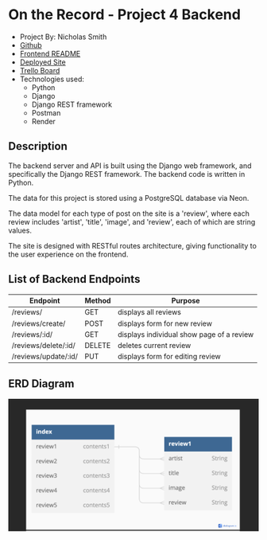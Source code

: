 # On the Record - Project 4 Backend
- Project By: Nicholas Smith
- [Github](https://github.com/nicholasjamessmith/ontherecord-backend)
- [Frontend README](https://github.com/nicholasjamessmith/ontherecord-frontend/blob/main/README.md)
- [Deployed Site](https://ontherecord-backend.onrender.com/)
- [Trello Board](https://trello.com/b/BON8XkBD/project4)
- Technologies used:
  - Python
  - Django
  - Django REST framework
  - Postman
  - Render

## Description
The backend server and API is built using the Django web framework, and specifically the Django REST framework. The backend code is written in Python.

The data for this project is stored using a PostgreSQL database via Neon.

The data model for each type of post on the site is a 'review', where each review includes 'artist', 'title', 'image', and 'review', each of which are string values.

The site is designed with RESTful routes architecture, giving functionality to the user experience on the frontend.

## List of Backend Endpoints

| Endpoint          | Method | Purpose                                                          |
| ----------------- | ------ | ---------------------------------------------------------------- |
| /reviews/          | GET    | displays all reviews
| /reviews/create/   | POST   | displays form for new review      |
| /reviews/:id/      | GET    | displays individual show page of a review                       |
| /reviews/delete/:id/| DELETE | deletes current review                                             |
| /reviews/update/:id/ | PUT    | displays form for editing review |

## ERD Diagram
![ERD Image](./media/erd.png)